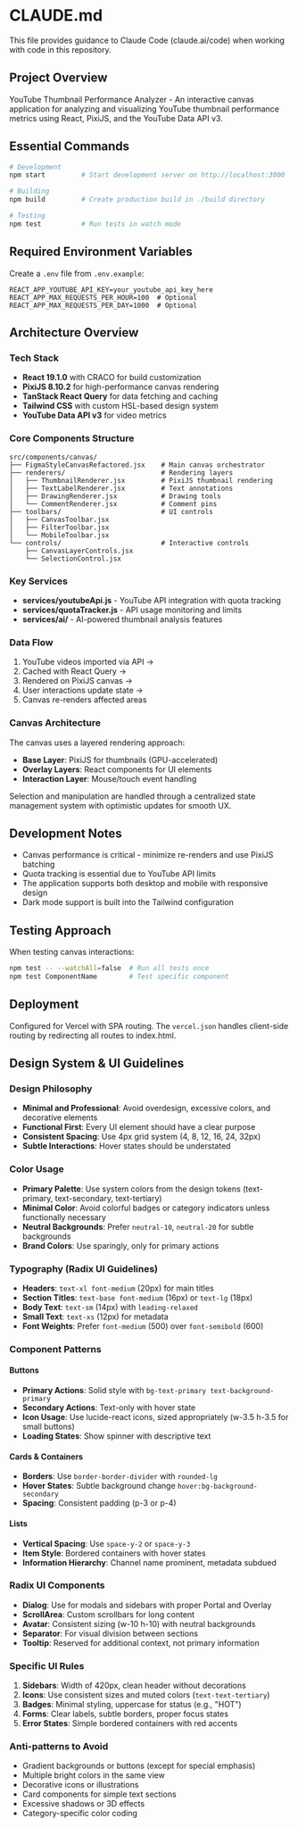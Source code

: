 # CLAUDE.md

This file provides guidance to Claude Code (claude.ai/code) when working with code in this repository.

## Project Overview

YouTube Thumbnail Performance Analyzer - An interactive canvas application for analyzing and visualizing YouTube thumbnail performance metrics using React, PixiJS, and the YouTube Data API v3.

## Essential Commands

```bash
# Development
npm start         # Start development server on http://localhost:3000

# Building
npm build         # Create production build in ./build directory

# Testing
npm test          # Run tests in watch mode
```

## Required Environment Variables

Create a `.env` file from `.env.example`:

```
REACT_APP_YOUTUBE_API_KEY=your_youtube_api_key_here
REACT_APP_MAX_REQUESTS_PER_HOUR=100  # Optional
REACT_APP_MAX_REQUESTS_PER_DAY=1000  # Optional
```

## Architecture Overview

### Tech Stack
- **React 19.1.0** with CRACO for build customization
- **PixiJS 8.10.2** for high-performance canvas rendering
- **TanStack React Query** for data fetching and caching
- **Tailwind CSS** with custom HSL-based design system
- **YouTube Data API v3** for video metrics

### Core Components Structure

```
src/components/canvas/
├── FigmaStyleCanvasRefactored.jsx    # Main canvas orchestrator
├── renderers/                        # Rendering layers
│   ├── ThumbnailRenderer.jsx         # PixiJS thumbnail rendering
│   ├── TextLabelRenderer.jsx         # Text annotations
│   ├── DrawingRenderer.jsx           # Drawing tools
│   └── CommentRenderer.jsx           # Comment pins
├── toolbars/                         # UI controls
│   ├── CanvasToolbar.jsx
│   ├── FilterToolbar.jsx
│   └── MobileToolbar.jsx
└── controls/                         # Interactive controls
    ├── CanvasLayerControls.jsx
    └── SelectionControl.jsx
```

### Key Services

- **services/youtubeApi.js** - YouTube API integration with quota tracking
- **services/quotaTracker.js** - API usage monitoring and limits
- **services/ai/** - AI-powered thumbnail analysis features

### Data Flow

1. YouTube videos imported via API → 
2. Cached with React Query → 
3. Rendered on PixiJS canvas → 
4. User interactions update state → 
5. Canvas re-renders affected areas

### Canvas Architecture

The canvas uses a layered rendering approach:
- **Base Layer**: PixiJS for thumbnails (GPU-accelerated)
- **Overlay Layers**: React components for UI elements
- **Interaction Layer**: Mouse/touch event handling

Selection and manipulation are handled through a centralized state management system with optimistic updates for smooth UX.

## Development Notes

- Canvas performance is critical - minimize re-renders and use PixiJS batching
- Quota tracking is essential due to YouTube API limits
- The application supports both desktop and mobile with responsive design
- Dark mode support is built into the Tailwind configuration

## Testing Approach

When testing canvas interactions:
```bash
npm test -- --watchAll=false  # Run all tests once
npm test ComponentName        # Test specific component
```

## Deployment

Configured for Vercel with SPA routing. The `vercel.json` handles client-side routing by redirecting all routes to index.html.

## Design System & UI Guidelines

### Design Philosophy
- **Minimal and Professional**: Avoid overdesign, excessive colors, and decorative elements
- **Functional First**: Every UI element should have a clear purpose
- **Consistent Spacing**: Use 4px grid system (4, 8, 12, 16, 24, 32px)
- **Subtle Interactions**: Hover states should be understated

### Color Usage
- **Primary Palette**: Use system colors from the design tokens (text-primary, text-secondary, text-tertiary)
- **Minimal Color**: Avoid colorful badges or category indicators unless functionally necessary
- **Neutral Backgrounds**: Prefer `neutral-10`, `neutral-20` for subtle backgrounds
- **Brand Colors**: Use sparingly, only for primary actions

### Typography (Radix UI Guidelines)
- **Headers**: `text-xl font-medium` (20px) for main titles
- **Section Titles**: `text-base font-medium` (16px) or `text-lg` (18px)
- **Body Text**: `text-sm` (14px) with `leading-relaxed`
- **Small Text**: `text-xs` (12px) for metadata
- **Font Weights**: Prefer `font-medium` (500) over `font-semibold` (600)

### Component Patterns

#### Buttons
- **Primary Actions**: Solid style with `bg-text-primary text-background-primary`
- **Secondary Actions**: Text-only with hover state
- **Icon Usage**: Use lucide-react icons, sized appropriately (w-3.5 h-3.5 for small buttons)
- **Loading States**: Show spinner with descriptive text

#### Cards & Containers
- **Borders**: Use `border-border-divider` with `rounded-lg`
- **Hover States**: Subtle background change `hover:bg-background-secondary`
- **Spacing**: Consistent padding (p-3 or p-4)

#### Lists
- **Vertical Spacing**: Use `space-y-2` or `space-y-3`
- **Item Style**: Bordered containers with hover states
- **Information Hierarchy**: Channel name prominent, metadata subdued

### Radix UI Components
- **Dialog**: Use for modals and sidebars with proper Portal and Overlay
- **ScrollArea**: Custom scrollbars for long content
- **Avatar**: Consistent sizing (w-10 h-10) with neutral backgrounds
- **Separator**: For visual division between sections
- **Tooltip**: Reserved for additional context, not primary information

### Specific UI Rules
1. **Sidebars**: Width of 420px, clean header without decorations
2. **Icons**: Use consistent sizes and muted colors (`text-text-tertiary`)
3. **Badges**: Minimal styling, uppercase for status (e.g., "HOT")
4. **Forms**: Clear labels, subtle borders, proper focus states
5. **Error States**: Simple bordered containers with red accents

### Anti-patterns to Avoid
- Gradient backgrounds or buttons (except for special emphasis)
- Multiple bright colors in the same view
- Decorative icons or illustrations
- Card components for simple text sections
- Excessive shadows or 3D effects
- Category-specific color coding